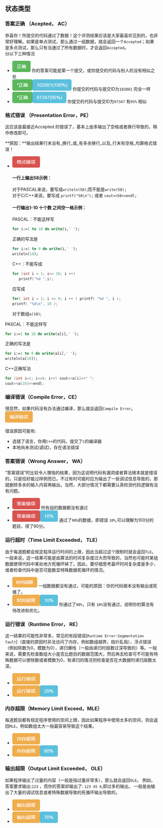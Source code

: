 ## 状态类型

### 答案正确 （Acepted， AC）

恭喜你！所提交的代码通过了数据！这个评测结果应该是大家最喜欢见到的，也非常好理解。如果是单点测试，那么通过一组数据，就会返回一个`Accepted`；如果是多点测试，那么只有当通过了所有数据时，才会返回`Accepted`。  
分以下三种情况

* ![](/images/oj/student/ac.png) 你的答案可能是第一个提交，或你提交的代码与别人的没有相似之处
* ![](/images/oj/student/ac1.png) 你提交的代码与提交ID为`102081` 完全一样
* ![](/images/oj/student/ac2.png) 你提交的代码与提交ID为`97347` 有`95%` 相似

### 格式错误 （Presentation Error，PE）
这应该是最接近Accepted 的错误了，基本上由多输出了空格或者换行导致的，稍作修改即可。


**原因：**输出结果行末没有_换行_或_有多余换行_以及_行末有空格_均算格式错误！

* ![](/images/oj/student/format.png)

  #### 一行上输出58示例：

  对于PASCAL来说，要写成`writeln(58)`;而不能是`write(58);`  
  对于C/C++来说，要写成 `printf("58\n");` 或者 `cout<<58<<endl;`

  #### 一行输出1-10 十个数 之间空一格示例：

  PASCAL：不能这样写

  ```pascal
  for i:=1 to 10 do write(i,' ');
  ```

  正确的写法是

  ```pascal
  for i:=1 to 9 do write(i,' ');
  writeln(10);
  ```

  C++：不能写成

  ```C++
  for (int i = 1; i<= 10; i ++) 
     printf("%d ",i);
  ```

  应写成

  ```C++
  for( int i = 1; i <= 9; i ++ ) printf( "%d ", i ); 
  printf( "%d\n", 10 );
  ```

  对于数组`a(10)`;

PASCAL：不能这样写

```pascal
for i:=1 to 10 do write(a[i],' ');
```

正确的写法是

```pascal
for i:=1 to 9 do write(a[i],' ');
writeln(a[10]);
```

C++正确写法

```C++
for (int i=1; i<=9; i++) cout<<a[i]<<" ";
cout<<a[10]<<endl;
```

### 编译错误（Compile Error，CE）

很显然，如果代码没有办法通过编译，那么就会返回`Compile Error`。  
![](/images/oj/student/ce1.png)

错误原因可能有:

* 选错了语言，你用`C++`的代码，提交了`C`的编译器
* 本地尚未测试\(调试\)，存在语法错误

### 答案错误（Wrong Answer， WA）

“答案错误”时比较令人懊恼的结果，因为这说明代码有漏洞或者算法根本就是错误的，只是恰好能过样例而已。不过有时可能时应为输出了一些调试信息导致的，那就删除多余的输入内容再输出。当然，大部分情况下都需要认真检测代码逻辑有没有问题。

* ![](/images/oj/student/wa1.png) 所有组的数据都没有通过
* ![](/images/oj/student/wa2.png) 通过了`90%`的数据，即错误 `10%`,可以理解为100分的题目，得了90分。

### 运行超时（Time Limit Exceeded， TLE）

由于每道题都会规定程序运行时间的上限，因此当超过这个限制时就会返回`TLE`。一般来说，这一结果可能是由算法的时间复杂度过大而导致的，当然也可能时某组数据使得代码中某处地方死循环掉了。因此，要仔细思考最坏时间复杂度是多少，或者检查代码中是否可能数显特殊数据死循环的情况。

* ![](/images/oj/student/tle.png) 一组数据都没有通过，可能的原因：你的代码根本没有输出或死循了。
* ![](/images/oj/student/runtime.png) 你通过了`90%`，只有 `10%`没有通过，说明你的算法有待改进和优化。

### 运行错误（Runtime Error， RE）
这一结果的可能性非常多，常见的有段错误[`Runtime Error:Segmentation fault`]（直接的原因时非法访问了内存，例如数组越界，指针乱指），浮点错误（例如除数为0，模数为0），递归爆栈（一般由递归时层数过深导致的）等。一般来说，需要先检查数组大小是否比题目的数据范围大，然后再去检查可不可能有特殊数据可以使除数或者模数为0，有递归的情况则检查是否在大数据时递归层数太深。
* ![](/images/oj/student/re1.png)
* ![](/images/oj/student/re2.png)

### 内存超限（Memory Limit Exceed，MLE）

每道题目都有规定程序使用的空间上限，因此如果程序中使用太多的空间，则会返回`MLE`，例如数组太大一般最容易导致这个结果。  
* ![](/images/oj/student/mle1.png)
* ![](/images/oj/student/mle2.png)
 

### 输出超限（Output Limit Exceeded， OLE）

如果程序输出了过量的内容（一般是指过量非常多），那么就会返回`OLE`。
例如，答案要求输出:`123` ，而你的答案却输出了: `123 45 6`,即过多的输出。
一般是由输出了大量的调试信息或者特殊数据导致的死循环输出导致的。
* ![](/images/oj/student/ole1.png)
* ![](/images/oj/student/ole2.png)



